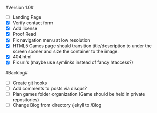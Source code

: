 #Version 1.0#

- [ ] Landing Page
- [x] Verify contact form
- [x] Add license
- [x] Proof Read
- [x] Fix navigation menu at low resolution
- [x] HTML5 Games page should transition title/description to under the screen sooner and size the container to the image.
- [x] 404.html
- [x] Fix url's (maybe use symlinks instead of fancy htaccess?)

#Backlog#

- [ ] Create git hooks
- [ ] Add comments to posts via disqus?
- [ ] Plan games folder organization (Game should be held in private repositories)
- [ ] Change Blog from directory /jekyll to /Blog
